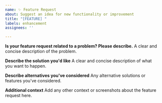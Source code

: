 ```yaml
---
name: ✨ Feature Request
about: Suggest an idea for new functionality or improvement
title: "[FEATURE] "
labels: enhancement
assignees: ''

---
```


**Is your feature request related to a problem? Please describe.**
A clear and concise description of the problem.

**Describe the solution you'd like**
A clear and concise description of what you want to happen.

**Describe alternatives you've considered**
Any alternative solutions or features you’ve considered.

**Additional context**
Add any other context or screenshots about the feature request here.
